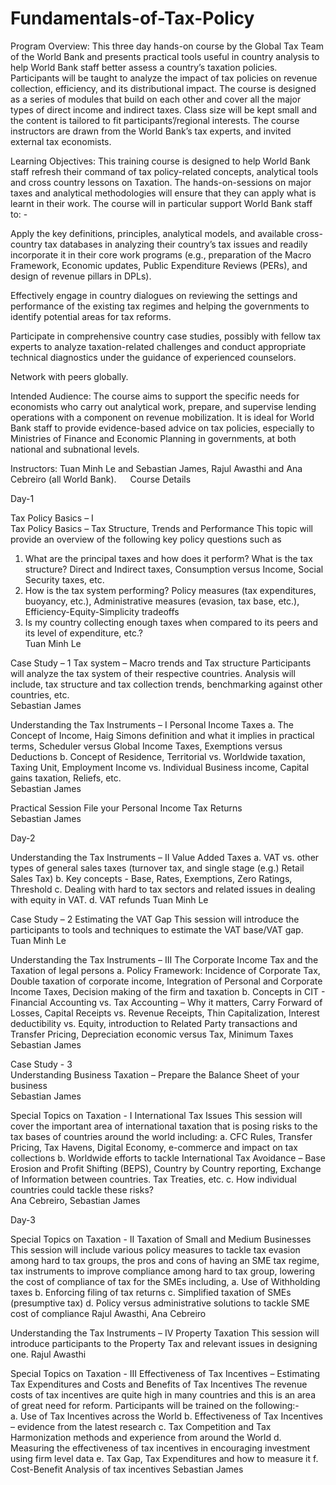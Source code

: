 # Fundamentals-of-Tax-Policy


Program Overview: This three day hands-on course by the Global Tax Team of the World Bank and presents practical tools useful in country analysis to help World Bank staff better assess a country’s taxation policies. Participants will be taught to analyze the impact of tax policies on revenue collection, efficiency, and its distributional impact. The course is designed as a series of modules that build on each other and cover all the major types of direct income and indirect taxes. Class size will be kept small and the content is tailored to fit participants’/regional interests. The course instructors are drawn from the World Bank’s tax experts, and invited external tax economists.
 
Learning Objectives: This training course is designed to help World Bank staff refresh their command of tax policy-related concepts, analytical tools and cross country lessons on Taxation.  The hands-on-sessions on major taxes and analytical methodologies will ensure that they can apply what is learnt in their work.  The course will in particular support World Bank staff to: - 

Apply the key definitions, principles, analytical models, and available cross-country tax databases in analyzing their country’s tax issues and readily incorporate it in their core work programs (e.g., preparation of the Macro Framework, Economic updates, Public Expenditure Reviews (PERs), and design of revenue pillars in DPLs). 

Effectively engage in country dialogues on reviewing the settings and performance of the existing tax regimes and helping the governments to identify potential areas for tax reforms.

Participate in comprehensive country case studies, possibly with fellow tax experts to analyze taxation-related challenges and conduct appropriate technical diagnostics under the guidance of experienced counselors.

Network with peers globally.

Intended Audience: The course aims to support the specific needs for economists who carry out analytical work, prepare, and supervise lending operations with a component on revenue mobilization.   It is ideal for World Bank staff to provide evidence-based advice on tax policies, especially to Ministries of Finance and Economic Planning in governments, at both national and subnational levels.
    
Instructors:  Tuan Minh Le and Sebastian James, Rajul Awasthi and Ana Cebreiro (all World Bank). 
 
Course Details

Day-1

Tax Policy Basics – I 	
  Tax Policy Basics – Tax Structure, Trends and Performance
This topic will provide an overview of the following key policy questions such as
1)	What are the principal taxes and how does it perform? What is the tax structure? Direct and Indirect taxes, Consumption versus Income, Social Security taxes, etc.
2)	How is the tax system performing? Policy measures (tax expenditures, buoyancy, etc.), Administrative measures (evasion, tax base, etc.), Efficiency-Equity-Simplicity tradeoffs 
3)	Is my country collecting enough taxes when compared to its peers and its level of expenditure, etc.?	
Tuan Minh Le

Case Study – 1
	Tax system – Macro trends and Tax structure 
Participants will analyze the tax system of their respective countries. Analysis will include, tax structure and tax collection trends, benchmarking against other countries, etc.  	
Sebastian James

Understanding the Tax Instruments – I
	Personal Income Taxes
a.	The Concept of Income, Haig Simons definition and what it implies in practical terms, Scheduler versus Global Income Taxes, Exemptions versus Deductions
b.	Concept of Residence, Territorial vs. Worldwide taxation, Taxing Unit, Employment Income vs. Individual Business income, Capital gains taxation, Reliefs, etc.	
Sebastian James

Practical Session
	File your Personal Income Tax Returns	
Sebastian James

Day-2

Understanding the Tax Instruments – II
	Value Added Taxes
a.	VAT vs. other types of general sales taxes (turnover tax, and single stage (e.g.) Retail Sales Tax)
b.	Key concepts - Base, Rates, Exemptions, Zero Ratings, Threshold
c.	Dealing with hard to tax sectors and related issues in dealing with equity in VAT.
d.	VAT refunds	
Tuan Minh Le

Case Study – 2
	Estimating the VAT Gap 
This session will introduce the participants to tools and techniques to estimate the VAT base/VAT gap.
Tuan Minh Le

Understanding the Tax Instruments – III
	The Corporate Income Tax and the Taxation of legal persons
a.	Policy Framework: Incidence of Corporate Tax, Double taxation of corporate income, Integration of Personal and Corporate Income Taxes, Decision making of the firm and taxation
b.	Concepts in CIT - Financial Accounting vs. Tax Accounting – Why it matters, Carry Forward of Losses, Capital Receipts vs. Revenue Receipts, Thin Capitalization, Interest deductibility vs. Equity, introduction to Related Party transactions and Transfer Pricing, Depreciation economic versus Tax, Minimum Taxes	
Sebastian James

Case Study - 3	
  Understanding Business Taxation – Prepare the Balance Sheet of your business	
Sebastian James

Special Topics on Taxation - I
  International Tax Issues 
This session will cover the important area of international taxation that is posing risks to the tax bases of countries around the world including: 
a.	CFC Rules, Transfer Pricing, Tax Havens, Digital Economy, e-commerce and impact on tax collections 
b.	Worldwide efforts to tackle International Tax Avoidance – Base Erosion and Profit Shifting (BEPS), Country by Country reporting, Exchange of Information between countries. Tax Treaties, etc.
c.	How individual countries could tackle these risks?  
Ana Cebreiro, Sebastian James

Day-3

Special Topics on Taxation - II
	Taxation of Small and Medium Businesses
This session will include various policy measures to tackle tax evasion among hard to tax groups, the pros and cons of having an SME tax regime, tax instruments to improve compliance among hard to tax group, lowering the cost of compliance of tax for the SMEs including, 
a.	Use of Withholding taxes
b.	Enforcing filing of tax returns
c.	Simplified taxation of SMEs (presumptive tax)
d.	Policy versus administrative solutions to tackle SME cost of compliance	
Rajul Awasthi, Ana Cebreiro

Understanding the Tax Instruments – IV
	Property Taxation 
This session will introduce participants to the  Property Tax and relevant issues in designing one. 
Rajul Awasthi

Special Topics on Taxation - III
	Effectiveness of Tax Incentives – Estimating Tax Expenditures and Costs and Benefits of Tax Incentives 
The revenue costs of tax incentives are quite high in many countries and this is an area of great need for reform. Participants will be trained on the following:-  
a.	Use of Tax Incentives across the World
b.	Effectiveness of Tax Incentives – evidence from the latest research
c.	Tax Competition and Tax Harmonization methods and experience from around the World
d.	Measuring the effectiveness of tax incentives in encouraging investment using firm level data
e.	Tax Gap, Tax Expenditures and how to measure it
f.	Cost-Benefit Analysis of tax incentives
Sebastian James


